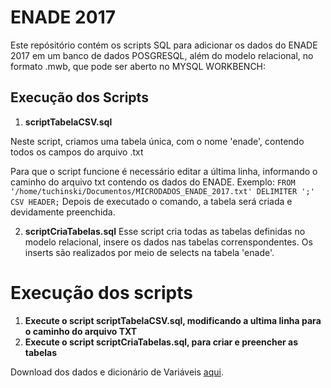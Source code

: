 # **ENADE 2017**

Este repósitório contém os scripts SQL para adicionar os dados do ENADE 2017 em um banco de dados POSGRESQL, além do modelo relacional, no formato .mwb, que pode ser aberto no MYSQL WORKBENCH:

## Execução dos Scripts
1. **scriptTabelaCSV.sql**

Neste script, criamos uma tabela única, com o nome 'enade', contendo todos os campos do arquivo .txt

Para que o script funcione é necessário editar a última linha, informando o caminho do arquivo txt contendo os dados do ENADE. 
Exemplo:
 `FROM '/home/tuchinski/Documentos/MICRODADOS_ENADE_2017.txt' DELIMITER ';' CSV HEADER;`
 Depois de executado o comando, a tabela será criada e devidamente preenchida.
 
 2. **scriptCriaTabelas.sql**
 Esse script cria todas as tabelas definidas no modelo relacional, insere os dados nas tabelas correnspondentes. Os inserts são realizados por meio de selects na tabela 'enade'.

# Execução dos scripts
1. **Execute o script scriptTabelaCSV.sql, modificando a ultima linha para o caminho do arquivo TXT**
2. **Execute o script scriptCriaTabelas.sql, para criar e preencher as tabelas**

Download dos dados e dicionário de Variáveis [aqui].

[aqui]:http://download.inep.gov.br/microdados/Enade_Microdados/microdados_Enade_2017_portal_2018.10.09.zip
